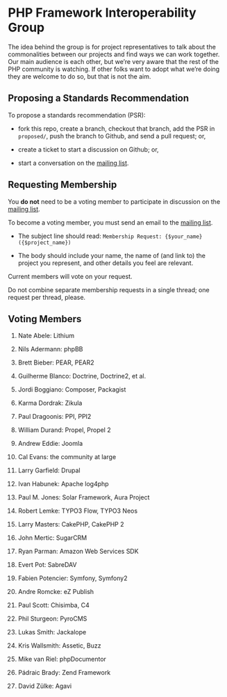 PHP Framework Interoperability Group
====================================

The idea behind the group is for project representatives to talk about the commonalities between our projects and find ways we can work together. Our main audience is each other, but we’re very aware that the rest of the PHP community is watching. If other folks want to adopt what we’re doing they are welcome to do so, but that is not the aim.

Proposing a Standards Recommendation
------------------------------------

To propose a standards recommendation (PSR):

- fork this repo, create a branch, checkout that branch, add the PSR in
  `proposed/`, push the branch to Github, and send a pull request; or,

- create a ticket to start a discussion on Github; or,

- start a conversation on the [mailing list][].

[mailing list]: http://groups.google.com/group/php-fig/


Requesting Membership
---------------------

You **do not** need to be a voting member to participate in discussion on
the [mailing list][].

To become a voting member, you must send an email to the [mailing list][].

- The subject line should read: `Membership Request: {$your_name} ({$project_name})`

- The body should include your name, the name of (and link to) the project you
  represent, and other details you feel are relevant.
  
Current members will vote on your request.

Do not combine separate membership requests in a single thread; one request
per thread, please.


Voting Members
--------------

1. Nate Abele: Lithium

1. Nils Adermann: phpBB

1. Brett Bieber: PEAR, PEAR2
    
1. Guilherme Blanco: Doctrine, Doctrine2, et al.

1. Jordi Boggiano: Composer, Packagist

1. Karma Dordrak: Zikula

1. Paul Dragoonis: PPI, PPI2

1. William Durand: Propel, Propel 2

1. Andrew Eddie: Joomla

1. Cal Evans: the community at large

1. Larry Garfield: Drupal

1. Ivan Habunek: Apache log4php

1. Paul M. Jones: Solar Framework, Aura Project

1. Robert Lemke: TYPO3 Flow, TYPO3 Neos

1. Larry Masters: CakePHP, CakePHP 2

1. John Mertic: SugarCRM

1. Ryan Parman: Amazon Web Services SDK

1. Evert Pot: SabreDAV

1. Fabien Potencier: Symfony, Symfony2

1. Andre Romcke: eZ Publish

1. Paul Scott: Chisimba, C4

1. Phil Sturgeon: PyroCMS

1. Lukas Smith: Jackalope

1. Kris Wallsmith: Assetic, Buzz

1. Mike van Riel: phpDocumentor

1. Pádraic Brady: Zend Framework

1. David Zülke: Agavi
